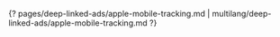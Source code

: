 {? pages/deep-linked-ads/apple-mobile-tracking.md | multilang/deep-linked-ads/apple-mobile-tracking.md ?}
